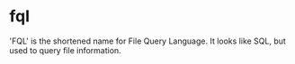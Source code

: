 # fql
'FQL' is the shortened name for File Query Language. It looks like SQL, but used to query file information.
